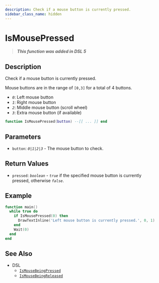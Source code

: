 ```yaml
---
description: Check if a mouse button is currently pressed.
sidebar_class_name: hidden
---
```


# IsMousePressed

> **_This function was added in DSL 5_**

## Description

Check if a mouse button is currently pressed.

Mouse buttons are in the range of `[0,3]` for a total of 4 buttons.

- _`0`_: Left mouse button
- _`1`_: Right mouse button
- _`2`_: Middle mouse button (scroll wheel)
- _`3`_: Extra mouse button (if available)

```lua
function IsMousePressed(button) --[[ ... ]] end
```

## Parameters

- `button`: _`0|1|2|3`_ - The mouse button to check.

## Return Values

- `pressed`: _`boolean`_ - _`true`_ if the specified mouse button is currently pressed, otherwise _`false`_.

## Example

```lua
function main()
  while true do
    if IsMousePressed(0) then
      DrawTextInline('Left mouse button is currently pressed.', 0, 1)
    end
    Wait(0)
  end
end
```

## See Also

- DSL
  - [`IsMouseBeingPressed`](./IsMouseBeingPressed)
  - [`IsMouseBeingReleased`](./IsMouseBeingReleased)
